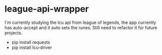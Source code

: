 # league-api-wrapper

I'm currently studying the lcu api from league of legends, the app currently has auto-accept and it auto sets the runes.
Still need to refactor it for future projects.

- pip install requests
- pip install lcu-driver

